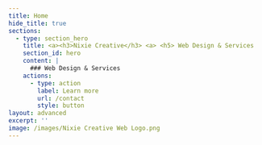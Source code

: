 ```yaml
---
title: Home
hide_title: true
sections:
  - type: section_hero
    title: <a><h3>Nixie Creative</h3> <a> <h5> Web Design & Services
    section_id: hero
    content: |
      ### Web Design & Services 
    actions:
      - type: action
        label: Learn more
        url: /contact
        style: button
layout: advanced
excerpt: ''
image: /images/Nixie Creative Web Logo.png
---
```

